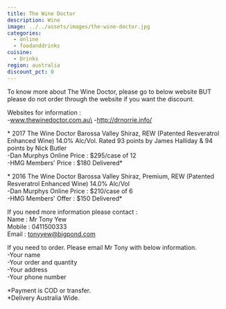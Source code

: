 ```yaml
---
title: The Wine Doctor
description: Wine
image: ../../assets/images/the-wine-doctor.jpg
categories:
  - online
  - foodanddrinks
cuisine:
  - Drinks
region: australia
discount_pct: 0
---
```


To know more about The Wine Doctor, please go to below website BUT please do not order through the website if you want the discount.

Websites for information : \
-www.thewinedoctor.com.au\ -http://drnorrie.info/

\* 2017 The Wine Doctor Barossa Valley Shiraz, REW (Patented Resveratrol Enhanced Wine) 14.0% Alc/Vol. Rated 93 points by James Halliday & 94 points by Nick Butler\
-Dan Murphys Online Price : $295/case of 12\
-HMG Members' Price : $180 Delivered\*

\* 2016 The Wine Doctor Barossa Valley Shiraz, Premium, REW (Patented Resveratrol Enhanced Wine) 14.0% Alc/Vol\
-Dan Murphys Online Price : $210/case of 6\
-HMG Members' Offer : $150 Delivered\*

If you need more information please contact :\
Name : Mr Tony Yew\
Mobile : 0411500333\
Email : tonyyew@bigpond.com

If you need to order. Please email Mr Tony with below information. \
-Your name\
-Your order and quantity \
-Your address\
-Your phone number

\*Payment is COD or transfer.\
\*Delivery Australia Wide.
